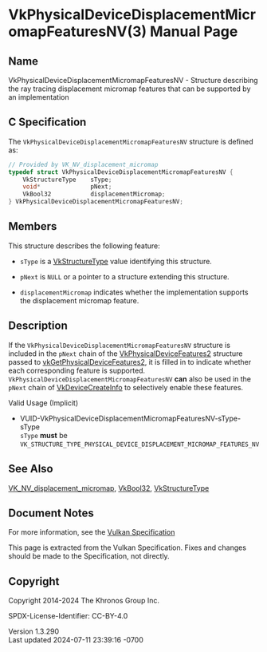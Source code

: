 # VkPhysicalDeviceDisplacementMicromapFeaturesNV(3) Manual Page

## Name

VkPhysicalDeviceDisplacementMicromapFeaturesNV - Structure describing
the ray tracing displacement micromap features that can be supported by
an implementation



## <a href="#_c_specification" class="anchor"></a>C Specification

The `VkPhysicalDeviceDisplacementMicromapFeaturesNV` structure is
defined as:

``` c
// Provided by VK_NV_displacement_micromap
typedef struct VkPhysicalDeviceDisplacementMicromapFeaturesNV {
    VkStructureType    sType;
    void*              pNext;
    VkBool32           displacementMicromap;
} VkPhysicalDeviceDisplacementMicromapFeaturesNV;
```

## <a href="#_members" class="anchor"></a>Members

This structure describes the following feature:

- `sType` is a [VkStructureType](https://registry.khronos.org/vulkan/specs/1.3-extensions/man/html/VkStructureType.html) value identifying
  this structure.

- `pNext` is `NULL` or a pointer to a structure extending this
  structure.

- <span id="features-displacementMicromap"></span>
  `displacementMicromap` indicates whether the implementation supports
  the displacement micromap feature.

## <a href="#_description" class="anchor"></a>Description

If the `VkPhysicalDeviceDisplacementMicromapFeaturesNV` structure is
included in the `pNext` chain of the
[VkPhysicalDeviceFeatures2](https://registry.khronos.org/vulkan/specs/1.3-extensions/man/html/VkPhysicalDeviceFeatures2.html) structure
passed to
[vkGetPhysicalDeviceFeatures2](https://registry.khronos.org/vulkan/specs/1.3-extensions/man/html/vkGetPhysicalDeviceFeatures2.html), it is
filled in to indicate whether each corresponding feature is supported.
`VkPhysicalDeviceDisplacementMicromapFeaturesNV` **can** also be used in
the `pNext` chain of [VkDeviceCreateInfo](https://registry.khronos.org/vulkan/specs/1.3-extensions/man/html/VkDeviceCreateInfo.html) to
selectively enable these features.

Valid Usage (Implicit)

- <a
  href="#VUID-VkPhysicalDeviceDisplacementMicromapFeaturesNV-sType-sType"
  id="VUID-VkPhysicalDeviceDisplacementMicromapFeaturesNV-sType-sType"></a>
  VUID-VkPhysicalDeviceDisplacementMicromapFeaturesNV-sType-sType  
  `sType` **must** be
  `VK_STRUCTURE_TYPE_PHYSICAL_DEVICE_DISPLACEMENT_MICROMAP_FEATURES_NV`

## <a href="#_see_also" class="anchor"></a>See Also

[VK_NV_displacement_micromap](https://registry.khronos.org/vulkan/specs/1.3-extensions/man/html/VK_NV_displacement_micromap.html),
[VkBool32](https://registry.khronos.org/vulkan/specs/1.3-extensions/man/html/VkBool32.html), [VkStructureType](https://registry.khronos.org/vulkan/specs/1.3-extensions/man/html/VkStructureType.html)

## <a href="#_document_notes" class="anchor"></a>Document Notes

For more information, see the <a
href="https://registry.khronos.org/vulkan/specs/1.3-extensions/html/vkspec.html#VkPhysicalDeviceDisplacementMicromapFeaturesNV"
target="_blank" rel="noopener">Vulkan Specification</a>

This page is extracted from the Vulkan Specification. Fixes and changes
should be made to the Specification, not directly.

## <a href="#_copyright" class="anchor"></a>Copyright

Copyright 2014-2024 The Khronos Group Inc.

SPDX-License-Identifier: CC-BY-4.0

Version 1.3.290  
Last updated 2024-07-11 23:39:16 -0700
